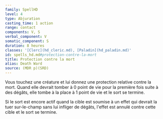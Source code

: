 ```yaml
---
family: SpellHD
level: 4
type: Abjuration
casting_time: 1 action
range: contact
components: V, S
verbal_component: V
somatic_component: S
duration: 8 heures
classes: '[Clerc](hd_cleric.md), [Paladin](hd_paladin.md)'
id: spells_hd.md#protection-contre-la-mort
title: Protection contre la mort
alias: Death Ward
source: (MDR p)(SRD)
---
```


Vous touchez une créature et lui donnez une protection relative contre la mort. Quand elle devrait tomber à 0 point de vie pour la première fois suite à des dégâts, elle tombe à la place à 1 point de vie et le sort se termine.

Si le sort est encore actif quand la cible est soumise à un effet qui devrait la tuer sur-le-champ sans lui infliger de dégâts, l'effet est annulé contre cette cible et le sort se termine.

